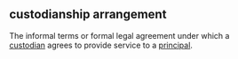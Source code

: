 ## custodianship arrangement

<p class="c8"><span>The informal terms or formal legal agreement under which a </span><span class="c2"><a class="c3" href="#h.8kx1mv7y64ps">custodian</a></span><span>&nbsp;agrees to provide service to a </span><span class="c2"><a class="c3" href="#h.sydbe7rk6244">principal</a></span><span>.</span></p>

